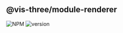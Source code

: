 ## @vis-three/module-renderer

<p>
   <img alt="NPM" src="https://img.shields.io/npm/l/@vis-three/module-renderer?color=blue">
   <img alt="version" src="https://img.shields.io/npm/v/@vis-three/module-renderer">
</p>
